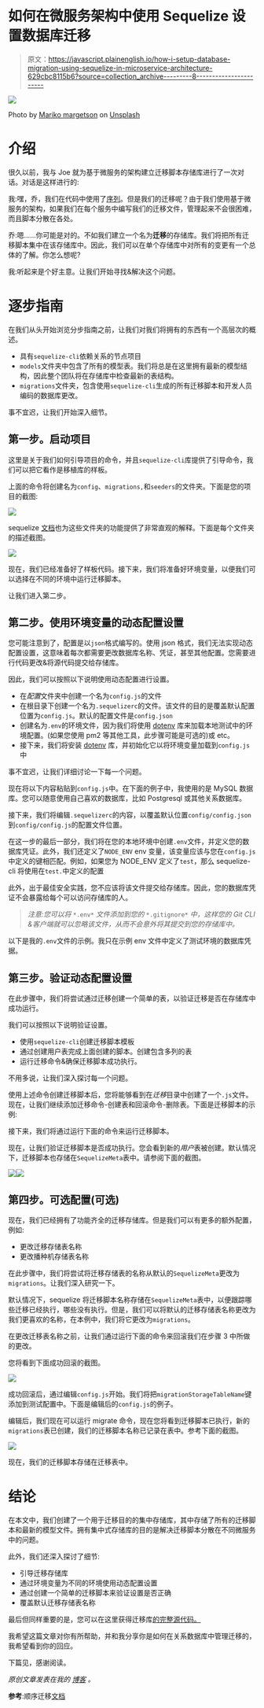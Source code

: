 # 如何在微服务架构中使用 Sequelize 设置数据库迁移

> 原文：<https://javascript.plainenglish.io/how-i-setup-database-migration-using-sequelize-in-microservice-architecture-629cbc8115b6?source=collection_archive---------8----------------------->

![](img/f06aad168215a0458e4f330e505246cc.png)

Photo by [Mariko margetson](https://unsplash.com/@mightyhummingbird?utm_source=medium&utm_medium=referral) on [Unsplash](https://unsplash.com?utm_source=medium&utm_medium=referral)

# 介绍

很久以前，我与 Joe 就为基于微服务的架构建立迁移脚本存储库进行了一次对话。对话是这样进行的:

我:嘿，乔，我们在代码中使用了[序列](https://sequelize.org/)。但是我们的迁移呢？由于我们使用基于微服务的架构，如果我们在每个服务中编写我们的迁移文件，管理起来不会很困难，而且脚本分散在各处。

乔:嗯……你可能是对的。不如我们建立一个名为**迁移**的存储库。我们将把所有迁移脚本集中在该存储库中。因此，我们可以在单个存储库中对所有的变更有一个总体的了解。你怎么想呢?

我:听起来是个好主意。让我们开始寻找&解决这个问题。

# 逐步指南

在我们从头开始浏览分步指南之前，让我们对我们将拥有的东西有一个高层次的概述。

*   具有`sequelize-cli`依赖关系的节点项目
*   `models`文件夹中包含了所有的模型表。我们将总是在这里拥有最新的模型结构，因此整个团队将在存储库中检查最新的表结构。
*   `migrations`文件夹，包含使用`sequelize-cli`生成的所有迁移脚本和开发人员编码的数据库更改。

事不宜迟，让我们开始深入细节。

## 第一步。启动项目

这里是关于我们如何引导项目的命令，并且`sequelize-cli`库提供了引导命令，我们可以把它看作是移植库的样板。

上面的命令将创建名为`config`、`migrations,`和`seeders`的文件夹。下面是您的项目的截图:

![](img/91965aa9411c8b9320b1990d217f7f89.png)

sequelize [文档](https://sequelize.org/master/manual/migrations.html)也为这些文件夹的功能提供了非常直观的解释。下面是每个文件夹的描述截图。

![](img/cbfcd1652f91268d53467f7f9808e0b2.png)

现在，我们已经准备好了样板代码。接下来，我们将准备好环境变量，以便我们可以选择在不同的环境中运行迁移脚本。

让我们进入第二步。

## 第二步。使用环境变量的动态配置设置

您可能注意到了，配置是以`json`格式编写的。使用 json 格式，我们无法实现动态配置设置，这意味着每次都需要更改数据库名称、凭证，甚至其他配置。您需要进行代码更改&将源代码提交给存储库。

因此，我们可以按照以下说明使用动态配置进行设置。

*   在*配置*文件夹中创建一个名为`config.js`的文件
*   在根目录下创建一个名为`.sequelizerc`的文件。该文件的目的是覆盖默认配置位置为`config.js`。默认的配置文件是`config.json`
*   创建名为`.env`的环境文件，因为我们将使用 [dotenv](https://www.npmjs.com/package/dotenv) 库来加载本地测试中的环境配置。(如果您使用 pm2 等其他工具，此步骤可能是可选的)或 etc。
*   接下来，我们将安装 [dotenv](https://www.npmjs.com/package/dotenv) 库，并初始化它以将环境变量加载到`config.js`中

事不宜迟，让我们详细讨论一下每一个问题。

现在将以下内容粘贴到`config.js`中。在下面的例子中，我使用的是 MySQL 数据库。您可以随意使用自己喜欢的数据库，比如 Postgresql 或其他关系数据库。

接下来，我们将编辑`.sequelizerc`的内容，以覆盖默认位置`config/config.json`到`config/config.js`的配置文件位置。

在这一步的最后一部分，我们将在您的本地环境中创建`.env`文件，并定义您的数据库凭证。此外，我们还定义了`NODE_ENV` env 变量，该变量应该与您在`config.js`中定义的键相匹配。例如，如果您为 NODE_ENV 定义了`test`，那么 sequelize-cli 将使用在`test.`中定义的配置

此外，出于最佳安全实践，您不应该将该文件提交给存储库。因此，您的数据库凭证不会暴露给每个可以访问存储库的人。

> *注意:您可以将* `*.env*` *文件添加到您的* `*.gitignore*` *中，这样您的 Git CLI &客户端就可以忽略该文件，从而不会意外将其提交到您的存储库中。*

以下是我的`.env`文件的示例。我只在示例 env 文件中定义了测试环境的数据库凭据。

## 第三步。验证动态配置设置

在此步骤中，我们将尝试通过迁移创建一个简单的表，以验证迁移是否在存储库中成功运行。

我们可以按照以下说明验证设置。

*   使用`sequelize-cli`创建迁移脚本模板
*   通过创建用户表完成上面创建的脚本。创建包含多列的表
*   运行迁移命令&确保迁移脚本成功执行。

不用多说，让我们深入探讨每一个问题。

使用上述命令创建迁移脚本后，您将能够看到在*迁移*目录中创建了一个`.js`文件。现在，让我们继续添加迁移命令-创建表和回滚命令-删除表。下面是迁移脚本的示例:

接下来，我们将通过运行下面的命令来运行迁移脚本。

现在，让我们验证迁移脚本是否成功执行。您会看到新的*用户*表被创建。默认情况下，迁移脚本也存储在`SequelizeMeta`表中。请参阅下面的截图。

![](img/3fd57ef99b0b4094968deecde6d0fc03.png)![](img/cfeacd27211523eb6ae8bf4dd4ddcef1.png)

## 第四步。可选配置(可选)

现在，我们已经拥有了功能齐全的迁移存储库。但是我们可以有更多的额外配置，例如:

*   更改迁移存储表名称
*   更改播种机存储表名称

在此步骤中，我们将尝试将迁移存储表的名称从默认的`SequelizeMeta`更改为`migrations`。让我们深入研究一下。

默认情况下，sequelize 将迁移脚本名称存储在`SequelizeMeta`表中，以便跟踪哪些迁移已经执行，哪些没有执行。但是，我们可以将默认的迁移存储表名称更改为我们更喜欢的名称，在本例中，我们将它更改为`migrations`。

在更改迁移表名称之前，让我们通过运行下面的命令来回滚我们在步骤 3 中所做的更改。

您将看到下面成功回滚的截图。

![](img/a7d696f20567c28ce531c16ecda565c1.png)

成功回滚后，通过编辑`config.js`开始。我们将把`migrationStorageTableName`键添加到测试配置中。下面是编辑后的`config.js`的例子。

编辑后，我们现在可以运行 migrate 命令，现在您将看到迁移脚本已执行，新的`migrations`表已创建，我们的迁移脚本名称已记录在表中。参考下面的截图。

![](img/13c42fb13b55abd01c09824e9c0c3175.png)

现在，我们的迁移脚本存储在迁移表中。

# 结论

在本文中，我们创建了一个用于迁移目的的集中存储库，其中存储了所有的迁移脚本和最新的模型文件。拥有集中式存储库的目的是解决迁移脚本分散在不同微服务中的问题。

此外，我们还深入探讨了细节:

*   引导迁移存储库
*   通过环境变量为不同的环境使用动态配置设置
*   通过创建一个简单的迁移脚本来验证设置是否正确
*   覆盖默认迁移存储表名称

最后但同样重要的是，您可以在这里获得迁移库[的完整源代码。](https://github.com/tlcheah2/sequelize-migration-microservice-example)

我希望这篇文章对你有所帮助，并和我分享你是如何在关系数据库中管理迁移的，我希望看到你的回应。

下篇见，感谢阅读。

*原创文章发表在我的* [*博客*](https://tekloon.dev/how-i-setup-database-migration-using-sequelize-in-microservice-architecture) *。*

**参考**:顺序迁移[文档](https://sequelize.org/master/manual/migrations.html)